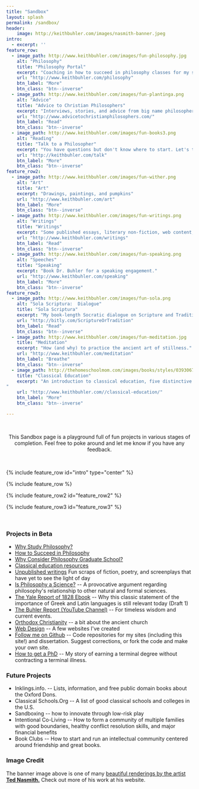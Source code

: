 ```yaml
---
title: "Sandbox"
layout: splash
permalink: /sandbox/
header:
    image: http://keithbuhler.com/images/nasmith-banner.jpeg
intro: 
  - excerpt: ''
feature_row:
  - image_path: http://www.keithbuhler.com/images/fun-philosophy.jpg
    alt: "Philosophy"
    title: "Philosophy Portal"
    excerpt: "Coaching in how to succeed in philosophy classes for my students and others who might be interested."
    url: "http://www.keithbuhler.com/philosophy"
    btn_label: "More"
    btn_class: "btn--inverse"
  - image_path: http://www.keithbuhler.com/images/fun-plantinga.png
    alt: "Advice"
    title: "Advice to Christian Philosophers"
    excerpt: "Interviews, stories, and advice from big name philosophers."
    url: "http://www.advicetochristianphilosophers.com/"
    btn_label: "Read"
    btn_class: "btn--inverse"
  - image_path: http://www.keithbuhler.com/images/fun-books3.png
    alt: "Reading"
    title: "Talk to a Philosopher"
    excerpt: "You have questions but don't know where to start. Let's talk!"
    url: "http://keithbuhler.com/talk"
    btn_label: "More"
    btn_class: "btn--inverse"
feature_row2:
  - image_path: http://www.keithbuhler.com/images/fun-wither.png
    alt: "Art"
    title: "Art"
    excerpt: "Drawings, paintings, and pumpkins"
    url: "http://www.keithbuhler.com/art"
    btn_label: "More"
    btn_class: "btn--inverse"
  - image_path: http://www.keithbuhler.com/images/fun-writings.png
    alt: "Writings"
    title: "Writings"
    excerpt: "Some published essays, literary non-fiction, web content, and more"
    url: "http://www.keithbuhler.com/writings"
    btn_label: "Read"
    btn_class: "btn--inverse"
  - image_path: http://www.keithbuhler.com/images/fun-speaking.png
    alt: "Speeches"
    title: "Speaking"
    excerpt: "Book Dr. Buhler for a speaking engagement."
    url: "http://www.keithbuhler.com/speaking"
    btn_label: "More"
    btn_class: "btn--inverse"
feature_row3:
  - image_path: http://www.keithbuhler.com/images/fun-sola.png
    alt: "Sola Scriptura:  Dialogue"
    title: "Sola Scriptura"
    excerpt: "My book-length Socratic dialogue on Scripture and Tradition for Catholics, Protestants, and the utterly confused."
    url: "http://bitly.com/ScriptureOrTradition"
    btn_label: "Read"
    btn_class: "btn--inverse"
  - image_path: http://www.keithbuhler.com/images/fun-meditation.jpg
    title: "Meditation"
    excerpt: "How (and why) to practice the ancient art of stillness."
    url: "http://www.keithbuhler.com/meditation"
    btn_label: "Breathe"
    btn_class: "btn--inverse"
  - image_path: http://thehomeschoolmom.com/images/books/styles/0393067084.jpg
    title: "Classical Education"
    excerpt: "An introduction to classical education, five distinctive features, resources, news, and more. 
"
    url: "http://www.keithbuhler.com//classical-education/"
    btn_label: "More"
    btn_class: "btn--inverse"

---
```


<br>

<center>

This Sandbox page is a playground full of fun projects in various stages of completion. Feel free to poke around and let me know if you have any feedback. 

</center>

<br>

{% include feature_row id="intro" type="center" %}

{% include feature_row %}

{% include feature_row2 id="feature_row2" %}

{% include feature_row3 id="feature_row3" %}

<br>



### Projects in Beta

- [Why Study Philosophy?](http://www.keithbuhler.com/philosophymajor/)
- [How to Succeed in Philosophy](http://www.keithbuhler.com/philosophy-class)
- [Why Consider Philosophy Graduate School?](http://www.keithbuhler.com/philosophy-7-profession)
- [Classical education resources](http://www.keithbuhler.com/classical-resources/)
- [Unpublished writings](/unpublished-writings) Fun scraps of fiction, poetry, and screenplays that have yet to see the light of day
- [Is Philosophy a Science?](http://www.philosophyisscience.com/) -- A provocative argument regarding philosophy's relationship to other natural and formal sciences. 
- [The Yale Report of 1828 Ebook](http://www.keithbuhler.com/yalereport) -- Why this classic statement of the importance of Greek and Latin languages is still relevant today (Draft 1)
- [The Buhler Report (YouTube Channel)](https://www.youtube.com/channel/UC9HkYtB0VI6kwDmnmNgLr3A) -- For timeless wisdom and current events. 
- [Orthodox Christianity](http://www.keithbuhler.com/buhlerreport/orthodoxy) -- a bit about the ancient church 
- [Web Design](/sites) -- A few websites I've created
- [Follow me on Github](http://bit.ly/keithbuhlergithub) -- Code repositories for my sites (including this site!) and dissertation. Suggest corrections, or fork the code and make your own site. 
- <a href="/phd-how-to/">How to get a PhD</a> -- My story of earning a terminal degree without contracting a terminal illness. 


### Future Projects

- Inklings.info. -- Lists, information, and free public domain books about the Oxford Dons. 
- Classical Schools.Org -- A list of good classical schools and colleges in the U.S. 
- Sandboxing -- how to innovate through low-risk play
- Intentional Co-Living -- How to form a community of multiple families with good boundaries, healthy conflict resolution skills, and major financial benefits
- Book Clubs -- How to start and run an intellectual community centered around friendship and great books. 



### Image Credit 

The banner image above is one of many [beautiful renderings by the artist **Ted Nasmith.**](http://www.tednasmith.com/) Check out more of his work at his website.